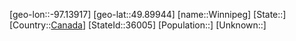 ﻿---
location: [49.89944,-97.13917]
type: City
tags:
- geo/City


SpocWebEntityId: 36118
isDeleted: false
confidential: public

---
[geo-lon::-97.13917]
[geo-lat::49.89944]
[name::Winnipeg]
[State::]
[Country::[Canada](geo/Continent/North-America/Canada.md)]
[StateId::36005]
[Population::]
[Unknown::]

